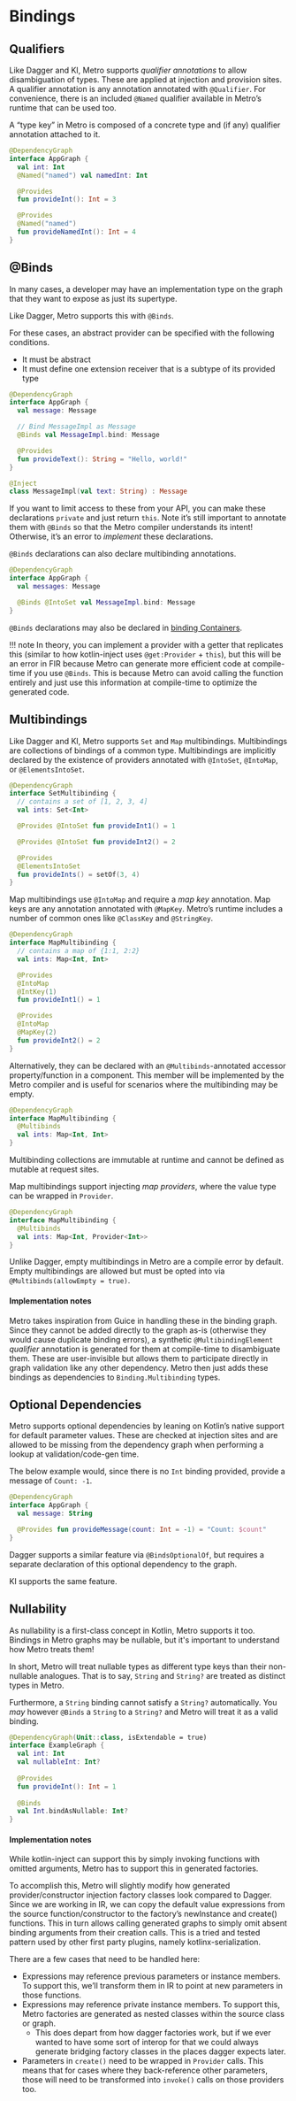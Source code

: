 # Bindings

## Qualifiers

Like Dagger and KI, Metro supports *qualifier annotations* to allow disambiguation of types. These are applied at injection and provision sites. A qualifier annotation is any annotation annotated with `@Qualifier`. For convenience, there is an included `@Named` qualifier available in Metro’s runtime that can be used too.

A “type key” in Metro is composed of a concrete type and (if any) qualifier annotation attached to it.

```kotlin
@DependencyGraph
interface AppGraph {
  val int: Int
  @Named("named") val namedInt: Int

  @Provides
  fun provideInt(): Int = 3

  @Provides
  @Named("named")
  fun provideNamedInt(): Int = 4
}
```

## @Binds

In many cases, a developer may have an implementation type on the graph that they want to expose as just its supertype.

Like Dagger, Metro supports this with `@Binds`.

For these cases, an abstract provider can be specified with the following conditions.

* It must be abstract
* It must define one extension receiver that is a subtype of its provided type

```kotlin
@DependencyGraph
interface AppGraph {
  val message: Message

  // Bind MessageImpl as Message
  @Binds val MessageImpl.bind: Message

  @Provides
  fun provideText(): String = "Hello, world!"
}

@Inject
class MessageImpl(val text: String) : Message
```

If you want to limit access to these from your API, you can make these declarations `private` and just return `this`. Note it’s still important to annotate them with `@Binds` so that the Metro compiler understands its intent! Otherwise, it’s an error to *implement* these declarations.

`@Binds` declarations can also declare multibinding annotations.

```kotlin
@DependencyGraph
interface AppGraph {
  val messages: Message

  @Binds @IntoSet val MessageImpl.bind: Message
}
```

`@Binds` declarations may also be declared in [binding Containers](dependency-graphs.md#binding-containers).

!!! note
    In theory, you can implement a provider with a getter that replicates this (similar to how kotlin-inject uses `@get:Provider` + `this`), but this will be an error in FIR because Metro can generate more efficient code at compile-time if you use `@Binds`. This is because Metro can avoid calling the function entirely and just use this information at compile-time to optimize the generated code.

## Multibindings

Like Dagger and KI, Metro supports `Set` and `Map` multibindings. Multibindings are collections of bindings of a common type. Multibindings are implicitly declared by the existence of providers annotated with `@IntoSet`, `@IntoMap`, or `@ElementsIntoSet`.

```kotlin
@DependencyGraph
interface SetMultibinding {
  // contains a set of [1, 2, 3, 4]
  val ints: Set<Int>

  @Provides @IntoSet fun provideInt1() = 1

  @Provides @IntoSet fun provideInt2() = 2

  @Provides
  @ElementsIntoSet
  fun provideInts() = setOf(3, 4)
}
```

Map multibindings use `@IntoMap` and require a *map key* annotation. Map keys are any annotation annotated with `@MapKey`. Metro’s runtime includes a number of common ones like `@ClassKey` and `@StringKey`.

```kotlin
@DependencyGraph
interface MapMultibinding {
  // contains a map of {1:1, 2:2}
  val ints: Map<Int, Int>

  @Provides
  @IntoMap
  @IntKey(1)
  fun provideInt1() = 1

  @Provides
  @IntoMap
  @MapKey(2)
  fun provideInt2() = 2
}
```

Alternatively, they can be declared with an `@Multibinds`-annotated accessor property/function in a component. This member will be implemented by the Metro compiler and is useful for scenarios where the multibinding may be empty.

```kotlin
@DependencyGraph
interface MapMultibinding {
  @Multibinds
  val ints: Map<Int, Int>
}
```

Multibinding collections are immutable at runtime and cannot be defined as mutable at request sites.

Map multibindings support injecting *map providers*, where the value type can be wrapped in `Provider`.

```kotlin
@DependencyGraph
interface MapMultibinding {
  @Multibinds
  val ints: Map<Int, Provider<Int>>
}
```

Unlike Dagger, empty multibindings in Metro are a compile error by default. Empty multibindings are allowed but must be opted into via `@Multibinds(allowEmpty = true)`.

#### Implementation notes

Metro takes inspiration from Guice in handling these in the binding graph. Since they cannot be added directly to the graph as-is (otherwise they would cause duplicate binding errors), a synthetic `@MultibindingElement` _qualifier_ annotation is generated for them at compile-time to disambiguate them. These are user-invisible but allows them to participate directly in graph validation like any other dependency. Metro then just adds these bindings as dependencies to `Binding.Multibinding` types.

## Optional Dependencies

Metro supports optional dependencies by leaning on Kotlin’s native support for default parameter values. These are checked at injection sites and are allowed to be missing from the dependency graph when performing a lookup at validation/code-gen time.

The below example would, since there is no `Int` binding provided, provide a message of `Count: -1`.

```kotlin
@DependencyGraph
interface AppGraph {
  val message: String

  @Provides fun provideMessage(count: Int = -1) = "Count: $count"
}
```

Dagger supports a similar feature via `@BindsOptionalOf`, but requires a separate declaration of this optional dependency to the graph.

KI supports the same feature.

## Nullability

As nullability is a first-class concept in Kotlin, Metro supports it too. Bindings in Metro graphs may be nullable, but it's important to understand how Metro treats them!

In short, Metro will treat nullable types as different type keys than their non-nullable analogues. That is to say, `String` and `String?` are treated as distinct types in Metro.

Furthermore, a `String` binding cannot satisfy a `String?` automatically. You _may_ however `@Binds` a `String` to a `String?` and Metro will treat it as a valid binding.

```kotlin
@DependencyGraph(Unit::class, isExtendable = true)
interface ExampleGraph {
  val int: Int
  val nullableInt: Int?
  
  @Provides
  fun provideInt(): Int = 1
  
  @Binds
  val Int.bindAsNullable: Int?
}
```

#### Implementation notes

While kotlin-inject can support this by simply invoking functions with omitted arguments, Metro has to support this in generated factories.

To accomplish this, Metro will slightly modify how generated provider/constructor injection factory classes look compared to Dagger. Since we are working in IR, we can copy the default value expressions from the source function/constructor to the factory’s newInstance and create() functions. This in turn allows calling generated graphs to simply omit absent binding arguments from their creation calls. This is a tried and tested pattern used by other first party plugins, namely kotlinx-serialization.

There are a few cases that need to be handled here:

* Expressions may reference previous parameters or instance members. To support this, we’ll transform them in IR to point at new parameters in those functions.
* Expressions may reference private instance members. To support this, Metro factories are generated as nested classes within the source class or graph.
    * This does depart from how dagger factories work, but if we ever wanted to have some sort of interop for that we could always generate bridging factory classes in the places dagger expects later.
* Parameters in `create()` need to be wrapped in `Provider` calls. This means that for cases where they back-reference other parameters, those will need to be transformed into `invoke()` calls on those providers too.
